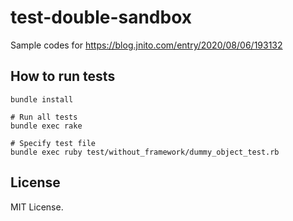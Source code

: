 # test-double-sandbox
Sample codes for https://blog.jnito.com/entry/2020/08/06/193132

## How to run tests

```
bundle install

# Run all tests
bundle exec rake

# Specify test file
bundle exec ruby test/without_framework/dummy_object_test.rb 
```

## License

MIT License.
